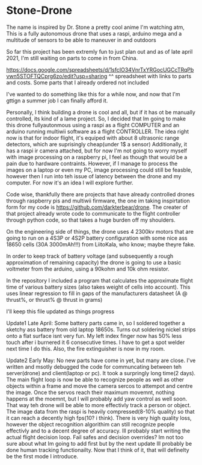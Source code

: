 # Stone-Drone
The name is inspired by Dr. Stone a pretty cool anime I'm watching atm, This is a fully autonomous drone that uses a raspi, arduino mega and a multitude of sensors to be able to maneuver in and outdoors 

So far this project has been extremly fun to just plan out and as of late april 2021, I'm still waiting on parts to come in from China. 

https://docs.google.com/spreadsheets/d/1sfcIO34VnrTxYRGocUGCcTRqPbvwn5STOFTQCprg6zo/edit?usp=sharing
^^ spreadsheet with links to parts and costs. Some parts that I already ordered not included

I've wanted to do something like this for a while now, and now that I'm gttign a summer job I can finally afford it. 

Personally, I think building a drone is cool and all, but if it has ot be manually controlled, its kind of a lame project.
So, I decided that Im going to make this drone fullyautonmous using a raspi as a flight COMPUTER and an arduino running multiwii software as a flight CONTROLLER.
The idea right now is that for indoor flight, it's equiped with about 8 ultrasonic range detectors, which are suprisingly cheap(under 1$ a sensor)
Additionally, it has a raspi ir camera attached, but for now I'm not going to worry myself with image processing on a raspberry pi, I feel as though that would be a pain due to 
hardware contraints. However, if I manage to process the images on a laptop or even my PC, image processing could still be feasble, however then I run into teh issue of latency 
between the drone and my computer. For now it's an idea I will explore further.

Code wise, thankfully there are projects that have already controlled drones through raspberry pis and multiwii firmware, the one im taking inspirtation form for my code is https://github.com/darkterbear/drone. The creater of that project already wrote code to communicate to the flight controller through python code, so that takes a huge burden off my shoulders. 

On the engineering side of things, the drone uses 4 2300kv motors that are going to run on a 4S3P or 4S2P battery configuration with some nice ass 18650 cells (30A 3000mAh!!!) from LiitoKala, who know; maybe theyre fake.

In order to keep track of battery voltage (and subsequently a rough approximation of remaining capacity) the drone is going to use a basic voltmeter from the arduino, using  a  90kohm and 10k ohm resistor.

In the repository I included a program that calculates the approximate flight time of various battery sizes (also takes weight of cells into account). This uses linear regression to fill in gaps of the manufacturers datasheet (A @ thrust%, or thrust% @ thrust in grams)

I'll keep this file updated as things progress

Update1 Late April: Some battery parts came in, so I soldered together a sketchy ass battery from old laptop 18650s. Turns out soldering nickel strips onto a flat surface isnt very fun. My left index finger now has 50% less touch after i burnered it 6 consecutive times. I have to get a spot welder next time I do this. Also, the fire extinguisher is now in my room.

Update2 Early May: No new parts have come in yet, but many are close. I've written and msotly debugged the code for communcating between teh server(drone) and client(laptop or pc). It 
took a surpringly long time(2 days). The main flight loop is now be able to recognize people as well as other objects within a frame and move the camera sercos to attempot and 
centre the image. Once the servos reach their maximum movemnt, nothing happens at the moemnt, but I will probably add yaw control as well soon. That way teh drone will be able 
to more effectivly track a person or object. The image data from the raspi is heavily compressed(8-10% quality) so that it can reach a decently high fps(10? i think). There is 
very high quality loss, however the object recognition algorithim can still recognize people effectivly and to a decent degree of accuracy. Ill probably start writing the actual 
flight decision loop. Fail safes and decision overrides?
  Im not too sure about what Im going to add first but by the next update Ill probably be done human tracking functionailty. Now that I think of it, that will definelty be the first mode I introduce. 
